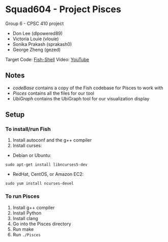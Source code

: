 Squad604 - Project Pisces
=========================

Group 6 - CPSC 410 project
- Don Lee (dlpowered89)
- Victoria Louie (vlouie)
- Sonika Prakash (sprakash0)
- George Zheng (gezed)

Target Code: [Fish-Shell](https://github.com/fish-shell/fish-shell)
Video: [YouTube](http://youtu.be/ywBQI-higsc)

Notes
-----
- *codeBase* contains a copy of the Fish codebase for Pisces to work with
- *Pisces* contains all the files for our tool
- *UbiGraph* contains the UbiGraph tool for our visualization display

Setup
-----

### To install/run Fish ###
1. Install autoconf and the g++ compiler
2. Install curses:
- Debian or Ubuntu:
```
sudo apt-get install libncurses5-dev
```
- RedHat, CentOS, or Amazon EC2:
```
sudo yum install ncurses-devel
```

### To run Pisces ###
1. Install g++ compiler
2. Install Python
3. Install clang
4. Go into the Pisces directory
5. Run make
6. Run `./Pisces`
